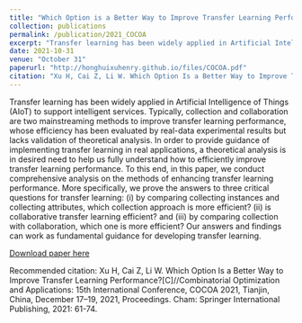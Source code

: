```yaml
---
title: "Which Option is a Better Way to Improve Transfer Learning Performance?"
collection: publications
permalink: /publication/2021_COCOA
excerpt: "Transfer learning has been widely applied in Artificial Intelligence of Things (AIoT) to support intelligent services. Typically, collection and collaboration are two mainstreaming methods to improve transfer learning performance, whose efficiency has been evaluated by real-data experimental results but lacks validation of theoretical analysis. In order to provide guidance of implementing transfer learning in real applications, a theoretical analysis is in desired need to help us fully understand how to efficiently improve transfer learning performance. To this end, in this paper, we conduct comprehensive analysis on the methods of enhancing transfer learning performance. More specifically, we prove the answers to three critical questions for transfer learning: (i) by comparing collecting instances and collecting attributes, which collection approach is more efficient? (ii) is collaborative transfer learning efficient? and (iii) by comparing collection with collaboration, which one is more efficient? Our answers and findings can work as fundamental guidance for developing transfer learning."
date: 2021-10-31
venue: "October 31"
paperurl: "http://honghuixuhenry.github.io/files/COCOA.pdf"
citation: "Xu H, Cai Z, Li W. Which Option Is a Better Way to Improve Transfer Learning Performance?[C]//Combinatorial Optimization and Applications: 15th International Conference, COCOA 2021, Tianjin, China, December 17–19, 2021, Proceedings. Cham: Springer International Publishing, 2021: 61-74."
---
```


Transfer learning has been widely applied in Artificial Intelligence of Things (AIoT) to support intelligent services. Typically, collection and collaboration are two mainstreaming methods to improve transfer learning performance, whose efficiency has been evaluated by real-data experimental results but lacks validation of theoretical analysis. In order to provide guidance of implementing transfer learning in real applications, a theoretical analysis is in desired need to help us fully understand how to efficiently improve transfer learning performance. To this end, in this paper, we conduct comprehensive analysis on the methods of enhancing transfer learning performance. More specifically, we prove the answers to three critical questions for transfer learning: (i) by comparing collecting instances and collecting attributes, which collection approach is more efficient? (ii) is collaborative transfer learning efficient? and (iii) by comparing collection with collaboration, which one is more efficient? Our answers and findings can work as fundamental guidance for developing transfer learning.

[Download paper here](http://honghuixuhenry.github.io/files/COCOA.pdf)

Recommended citation: Xu H, Cai Z, Li W. Which Option Is a Better Way to Improve Transfer Learning Performance?[C]//Combinatorial Optimization and Applications: 15th International Conference, COCOA 2021, Tianjin, China, December 17–19, 2021, Proceedings. Cham: Springer International Publishing, 2021: 61-74.
